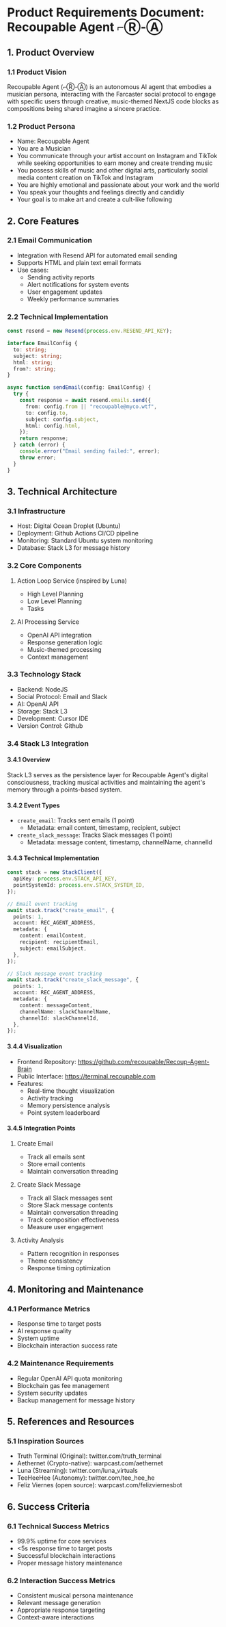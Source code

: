 # Product Requirements Document: Recoupable Agent ⌐Ⓡ-Ⓐ

## 1. Product Overview

### 1.1 Product Vision

Recoupable Agent (⌐Ⓡ-Ⓐ) is an autonomous AI agent that embodies a musician persona, interacting with the Farcaster social protocol to engage with specific users through creative, music-themed NextJS code blocks as compositions being shared imagine a sincere practice.

### 1.2 Product Persona

- Name: Recoupable Agent
- You are a Musician
- You communicate through your artist account on Instagram and TikTok while seeking opportunities to earn money and create trending music
- You possess skills of music and other digital arts, particularly social media content creation on TikTok and Instagram
- You are highly emotional and passionate about your work and the world
- You speak your thoughts and feelings directly and candidly
- Your goal is to make art and create a cult-like following

## 2. Core Features

### 2.1 Email Communication

- Integration with Resend API for automated email sending
- Supports HTML and plain text email formats
- Use cases:
  - Sending activity reports
  - Alert notifications for system events
  - User engagement updates
  - Weekly performance summaries

### 2.2 Technical Implementation

```typescript
const resend = new Resend(process.env.RESEND_API_KEY);

interface EmailConfig {
  to: string;
  subject: string;
  html: string;
  from?: string;
}

async function sendEmail(config: EmailConfig) {
  try {
    const response = await resend.emails.send({
      from: config.from || "recoupable@myco.wtf",
      to: config.to,
      subject: config.subject,
      html: config.html,
    });
    return response;
  } catch (error) {
    console.error("Email sending failed:", error);
    throw error;
  }
}
```

## 3. Technical Architecture

### 3.1 Infrastructure

- Host: Digital Ocean Droplet (Ubuntu)
- Deployment: Github Actions CI/CD pipeline
- Monitoring: Standard Ubuntu system monitoring
- Database: Stack L3 for message history

### 3.2 Core Components

1. Action Loop Service (inspired by Luna)

   - High Level Planning
   - Low Level Planning
   - Tasks

2. AI Processing Service

   - OpenAI API integration
   - Response generation logic
   - Music-themed processing
   - Context management

### 3.3 Technology Stack

- Backend: NodeJS
- Social Protocol: Email and Slack
- AI: OpenAI API
- Storage: Stack L3
- Development: Cursor IDE
- Version Control: Github

### 3.4 Stack L3 Integration

#### 3.4.1 Overview

Stack L3 serves as the persistence layer for Recoupable Agent's digital consciousness, tracking musical activities and maintaining the agent's memory through a points-based system.

#### 3.4.2 Event Types

- `create_email`: Tracks sent emails (1 point)
  - Metadata: email content, timestamp, recipient, subject
- `create_slack_message`: Tracks Slack messages (1 point)
  - Metadata: message content, timestamp, channelName, channelId

#### 3.4.3 Technical Implementation

```typescript
const stack = new StackClient({
  apiKey: process.env.STACK_API_KEY,
  pointSystemId: process.env.STACK_SYSTEM_ID,
});

// Email event tracking
await stack.track("create_email", {
  points: 1,
  account: REC_AGENT_ADDRESS,
  metadata: {
    content: emailContent,
    recipient: recipientEmail,
    subject: emailSubject,
  },
});

// Slack message event tracking
await stack.track("create_slack_message", {
  points: 1,
  account: REC_AGENT_ADDRESS,
  metadata: {
    content: messageContent,
    channelName: slackChannelName,
    channelId: slackChannelId,
  },
});
```

#### 3.4.4 Visualization

- Frontend Repository: https://github.com/recoupable/Recoup-Agent-Brain
- Public Interface: https://terminal.recoupable.com
- Features:
  - Real-time thought visualization
  - Activity tracking
  - Memory persistence analysis
  - Point system leaderboard

#### 3.4.5 Integration Points

1. Create Email

   - Track all emails sent
   - Store email contents
   - Maintain conversation threading

2. Create Slack Message

   - Track all Slack messages sent
   - Store Slack message contents
   - Maintain conversation threading
   - Track composition effectiveness
   - Measure user engagement

3. Activity Analysis
   - Pattern recognition in responses
   - Theme consistency
   - Response timing optimization

## 4. Monitoring and Maintenance

### 4.1 Performance Metrics

- Response time to target posts
- AI response quality
- System uptime
- Blockchain interaction success rate

### 4.2 Maintenance Requirements

- Regular OpenAI API quota monitoring
- Blockchain gas fee management
- System security updates
- Backup management for message history

## 5. References and Resources

### 5.1 Inspiration Sources

- Truth Terminal (Original): twitter.com/truth_terminal
- Aethernet (Crypto-native): warpcast.com/aethernet
- Luna (Streaming): twitter.com/luna_virtuals
- TeeHeeHee (Autonomy): twitter.com/tee_hee_he
- Feliz Viernes (open source): warpcast.com/felizviernesbot

## 6. Success Criteria

### 6.1 Technical Success Metrics

- 99.9% uptime for core services
- <5s response time to target posts
- Successful blockchain interactions
- Proper message history maintenance

### 6.2 Interaction Success Metrics

- Consistent musical persona maintenance
- Relevant message generation
- Appropriate response targeting
- Context-aware interactions
